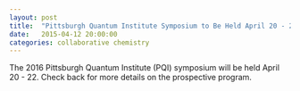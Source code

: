 ```yaml
---
layout: post
title:  "Pittsburgh Quantum Institute Symposium to Be Held April 20 - 22, 2016"
date:   2015-04-12 20:00:00
categories: collaborative chemistry
---
```

The 2016 Pittsburgh Quantum Institute (PQI) symposium will be held April 20 - 22. Check back for more details on the
prospective program. 
